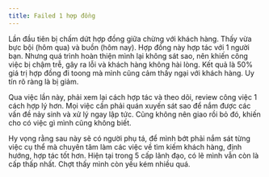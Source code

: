 ```yaml
---
title: Failed 1 hợp đồng
---
```


Lần đầu tiên bị chấm dứt hợp đồng giữa chừng với khách hàng. Thấy vừa bực bội (hôm qua) và buồn (hôm nay). Hợp đồng này hợp tác với 1 người bạn. Nhưng quá trình hoàn thiện mình lại không sát sao, nên khiến công việc bị chậm trễ, gây ra lỗi và khách hàng không hài lòng. Kết quả là 50% giá trị hợp đồng đi toong mà mình cũng cảm thấy ngại với khách hàng. Uy tín rõ ràng là bị giảm.

Qua việc lần này, phải xem lại cách hợp tác và theo dõi, review công việc 1 cách hợp lý hơn. Mọi việc cần phải quán xuyến sát sao để nắm được các vấn đề nảy sinh và xử lý ngay lập tức. Cũng không nên giao rồi bỏ đó, khiến cho có việc gì mình cũng không biết.

Hy vọng rằng sau này sẽ có người phụ tá, để mình bớt phải nắm sát từng việc cụ thể mà chuyên tâm làm các việc về tìm kiếm khách hàng, định hướng, hợp tác tốt hơn. Hiện tại trong 5 cấp lãnh đạo, có lẽ mình vẫn còn là cấp thấp nhất. Chợt thấy mình còn yếu kém nhiều quá.